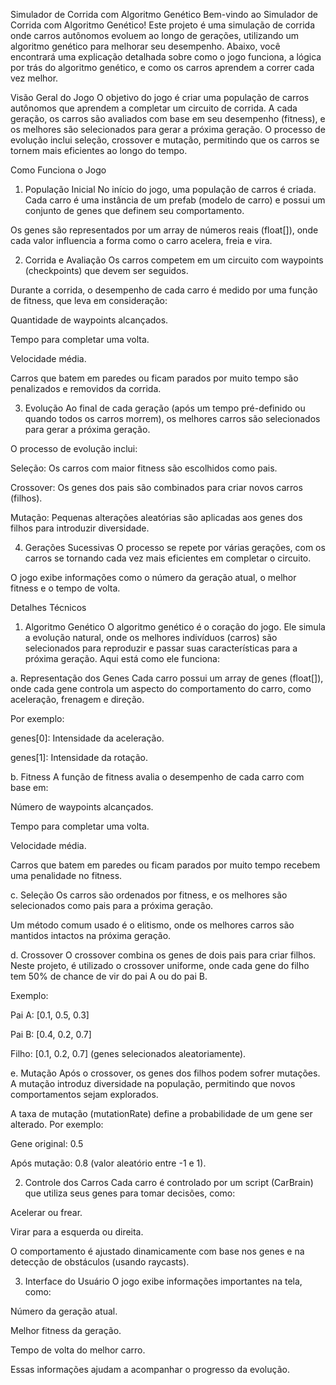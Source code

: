 Simulador de Corrida com Algoritmo Genético
Bem-vindo ao Simulador de Corrida com Algoritmo Genético! Este projeto é uma simulação de corrida onde carros autônomos evoluem ao longo de gerações, utilizando um algoritmo genético para melhorar seu desempenho. Abaixo, você encontrará uma explicação detalhada sobre como o jogo funciona, a lógica por trás do algoritmo genético, e como os carros aprendem a correr cada vez melhor.

Visão Geral do Jogo
O objetivo do jogo é criar uma população de carros autônomos que aprendem a completar um circuito de corrida. A cada geração, os carros são avaliados com base em seu desempenho (fitness), e os melhores são selecionados para gerar a próxima geração. O processo de evolução inclui seleção, crossover e mutação, permitindo que os carros se tornem mais eficientes ao longo do tempo.

Como Funciona o Jogo
1. População Inicial
No início do jogo, uma população de carros é criada. Cada carro é uma instância de um prefab (modelo de carro) e possui um conjunto de genes que definem seu comportamento.

Os genes são representados por um array de números reais (float[]), onde cada valor influencia a forma como o carro acelera, freia e vira.

2. Corrida e Avaliação
Os carros competem em um circuito com waypoints (checkpoints) que devem ser seguidos.

Durante a corrida, o desempenho de cada carro é medido por uma função de fitness, que leva em consideração:

Quantidade de waypoints alcançados.

Tempo para completar uma volta.

Velocidade média.

Carros que batem em paredes ou ficam parados por muito tempo são penalizados e removidos da corrida.

3. Evolução
Ao final de cada geração (após um tempo pré-definido ou quando todos os carros morrem), os melhores carros são selecionados para gerar a próxima geração.

O processo de evolução inclui:

Seleção: Os carros com maior fitness são escolhidos como pais.

Crossover: Os genes dos pais são combinados para criar novos carros (filhos).

Mutação: Pequenas alterações aleatórias são aplicadas aos genes dos filhos para introduzir diversidade.

4. Gerações Sucessivas
O processo se repete por várias gerações, com os carros se tornando cada vez mais eficientes em completar o circuito.

O jogo exibe informações como o número da geração atual, o melhor fitness e o tempo de volta.

Detalhes Técnicos
1. Algoritmo Genético
O algoritmo genético é o coração do jogo. Ele simula a evolução natural, onde os melhores indivíduos (carros) são selecionados para reproduzir e passar suas características para a próxima geração. Aqui está como ele funciona:

a. Representação dos Genes
Cada carro possui um array de genes (float[]), onde cada gene controla um aspecto do comportamento do carro, como aceleração, frenagem e direção.

Por exemplo:

genes[0]: Intensidade da aceleração.

genes[1]: Intensidade da rotação.

b. Fitness
A função de fitness avalia o desempenho de cada carro com base em:

Número de waypoints alcançados.

Tempo para completar uma volta.

Velocidade média.

Carros que batem em paredes ou ficam parados por muito tempo recebem uma penalidade no fitness.

c. Seleção
Os carros são ordenados por fitness, e os melhores são selecionados como pais para a próxima geração.

Um método comum usado é o elitismo, onde os melhores carros são mantidos intactos na próxima geração.

d. Crossover
O crossover combina os genes de dois pais para criar filhos. Neste projeto, é utilizado o crossover uniforme, onde cada gene do filho tem 50% de chance de vir do pai A ou do pai B.

Exemplo:

Pai A: [0.1, 0.5, 0.3]

Pai B: [0.4, 0.2, 0.7]

Filho: [0.1, 0.2, 0.7] (genes selecionados aleatoriamente).

e. Mutação
Após o crossover, os genes dos filhos podem sofrer mutações. A mutação introduz diversidade na população, permitindo que novos comportamentos sejam explorados.

A taxa de mutação (mutationRate) define a probabilidade de um gene ser alterado. Por exemplo:

Gene original: 0.5

Após mutação: 0.8 (valor aleatório entre -1 e 1).

2. Controle dos Carros
Cada carro é controlado por um script (CarBrain) que utiliza seus genes para tomar decisões, como:

Acelerar ou frear.

Virar para a esquerda ou direita.

O comportamento é ajustado dinamicamente com base nos genes e na detecção de obstáculos (usando raycasts).

3. Interface do Usuário
O jogo exibe informações importantes na tela, como:

Número da geração atual.

Melhor fitness da geração.

Tempo de volta do melhor carro.

Essas informações ajudam a acompanhar o progresso da evolução.
